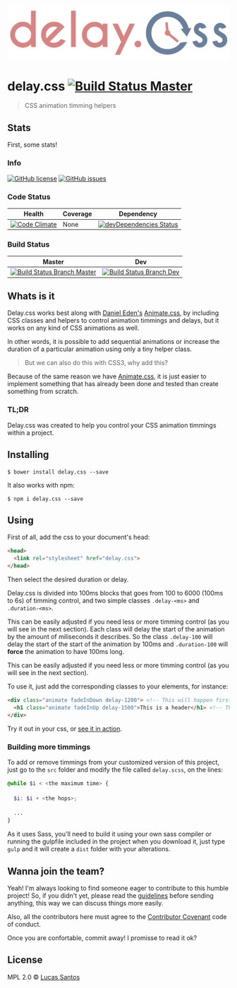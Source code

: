 ![Delay.css logo](logo_title.png)

# delay.css [![Build Status Master](https://travis-ci.org/khaosdoctor/ngs.svg?branch=master)](https://travis-ci.org/khaosdoctor/delay.css)

> CSS animation timming helpers

## Stats

First, some stats!

### Info

[![GitHub license](https://img.shields.io/badge/license-MIT-blue.svg)](https://raw.githubusercontent.com/khaosdoctor/ngs/master/LICENSE)
[![GitHub issues](https://img.shields.io/github/issues/khaosdoctor/ngs.svg)](https://github.com/khaosdoctor/ngs/issues)

### Code Status

|   Health	|   Coverage	|   Dependency	|
|:-:	|---	|---	|
|  [![Code Climate](https://codeclimate.com/github/khaosdoctor/delay.css/badges/gpa.svg)](https://codeclimate.com/github/khaosdoctor/delay.css) 	|   None	|  [![devDependencies Status](https://david-dm.org/khaosdoctor/delay.css/dev-status.svg)](https://david-dm.org/khaosdoctor/delay.css?type=dev) 	|

### Build Status

|  Master 	|  Dev 	|
|:-:	|---	|
|  [![Build Status Branch Master](https://travis-ci.org/khaosdoctor/delay.css.svg?branch=master)](https://travis-ci.org/khaosdoctor/delay.css)	|  [![Build Status Branch Dev](https://travis-ci.org/khaosdoctor/delay.css.svg?branch=dev)](https://travis-ci.org/khaosdoctor/delay.css)	|

## Whats is it

Delay.css works best along with [Daniel Eden's](https://github.com/daneden) [Animate.css](https://github.com/daneden/animate.css), by including CSS classes and helpers to control animation timmings and delays, but it works on any kind of CSS animations as well.

In other words, it is possible to add sequential animations or increase the duration of a particular animation using only a tiny helper class.

> But we can also do this with CSS3, why add this?

Because of the same reason we have [Animate.css](https://github.com/daneden/animate.css), it is just easier to implement something that has already been done and tested than create something from scratch.

### TL;DR

Delay.css was created to help you control your CSS animation timmings within a project.

## Installing

```
$ bower install delay.css --save
```

It also works with npm:

```
$ npm i delay.css --save
```

## Using

First of all, add the css to your document's head:

```html
<head>
  <link rel="stylesheet" href="delay.css">
</head>
```

Then select the desired duration or delay.

Delay.css is divided into 100ms blocks that goes from 100 to 6000 (100ms to 6s) of timming control, and two simple classes `.delay-<ms>` and `.duration-<ms>`.

This can be easily adjusted if you need less or more timming control (as you will see in the next section). Each class will delay the start of the animation by the amount of miliseconds it describes. So the class `.delay-100` will delay the start of the start of the animation by 100ms and `.duration-100` will __force__ the animation to have 100ms long.

This can be easily adjusted if you need less or more timming control (as you will see in the next section).

To use it, just add the corresponding classes to your elements, for instance:

```html
<div class="animate fadeInDown delay-1200"> <!-- This will happen first -->
  <h1 class="animate fadeInUp delay-1500">This is a header</h1> <!-- This will happen 300ms after the div has appeared -->
</div>
```

Try it out in your css, or [see it in action](https://khaosdoctor.github.io/delay.css).

### Building more timmings

To add or remove timmings from your customized version of this project, just go to the `src` folder and modify the file called `delay.scss`, on the lines:

```scss
@while $i < <the maximum time> {

  $i: $i + <the hops>;

  ...
}
```

As it uses Sass, you'll need to build it using your own sass compiler or running the gulpfile included in the project when you download it, just type `gulp` and it will create a `dist` folder with your alterations.

## Wanna join the team?

Yeah! I'm always looking to find someone eager to contribute to this humble project! So, if you didn't yet, please read the [guidelines](CONTRIBUTING.md) before sending anything, this way we can discuss things more easily.

Also, all the contributors here must agree to the [Contributor Covenant](http://contributor-covenant.org/) code of conduct.

Once you are confortable, commit away! I promisse to read it ok?

## License

MPL 2.0 © [Lucas Santos](https://github.com/khaosdoctor)
